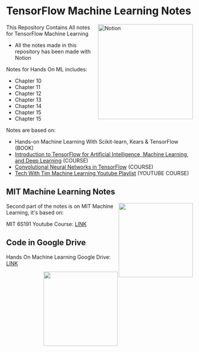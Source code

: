 # TensorFlow Machine Learning Notes

<img alt="Notion" width=256px align="right" src="https://i.imgur.com/OawEvAj.png">

This Repository Contains All notes for TensorFlow Machine Learning
- All the notes made in this repository has been made with Notion

Notes for Hands On ML includes:
- Chapter 10
- Chapter 11
- Chapter 12
- Chapter 13
- Chapter 14
- Chapter 15
- Chapter 15


Notes are based on:
- Hands-on Machine Learning With Scikit-learn, Kears & TensorFlow (BOOK)
- [Introduction to TensorFlow for Artificial Intelligence, Machine Learning, and Deep Learning](https://www.coursera.org/learn/introduction-tensorflow) (COURSE)
- [Convolutional Neural Networks in TensorFlow](https://www.coursera.org/learn/convolutional-neural-networks-tensorflow) (COURSE)
- [Tech With Tim Machine Learning Youtube Playlist](https://www.youtube.com/watch?v=ujTCoH21GlA&list=PLzMcBGfZo4-mP7qA9cagf68V06sko5otr) (YOUTUBE COURSE)

## MIT Machine Learning Notes

<img src="https://i.imgur.com/cDtTsgt.png" width=200px align="right">

Second part of the notes is on MIT Machine Learning, it's based on:

MIT 6S191 Youtube Course: [LINK](https://www.youtube.com/watch?v=njKP3FqW3Sk&list=PLtBw6njQRU-rwp5__7C0oIVt26ZgjG9NI&ab_channel=AlexanderAmini)

## Code in Google Drive

Hands On Machine Learning Google Drive: [LINK](https://drive.google.com/drive/folders/1F54WeLEH5TakIfzDZCkVBDiyKAEvFRz3?usp=sharing)

<img src="https://i.imgur.com/LwE3Rcx.png" width=200px align="right">

